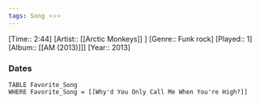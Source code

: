 ```yaml
---
tags: Song ⭐⭐⭐ 
---
```

[Time:: 2:44]
[Artist:: [[Arctic Monkeys]] ]
[Genre:: Funk rock]
[Played:: 1]
[Album:: [[AM (2013)]]]
[Year:: 2013]
### Dates
````dataview
TABLE Favorite_Song
WHERE Favorite_Song = [[Why'd You Only Call Me When You're High?]]
````